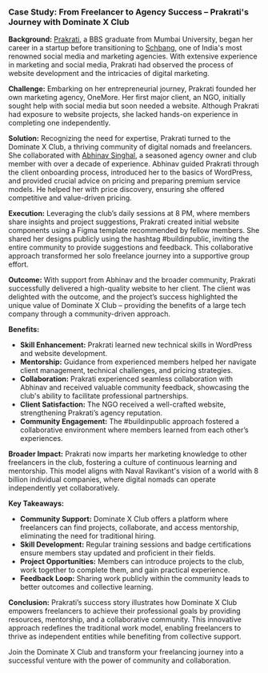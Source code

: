 ### Case Study: From Freelancer to Agency Success – Prakrati's Journey with Dominate X Club

**Background:**
[Prakrati](https://x.com/aryaprakrati), a BBS graduate from Mumbai University, began her career in a startup before transitioning to [Schbang](https://schbang.com), one of India's most renowned social media and marketing agencies. With extensive experience in marketing and social media, Prakrati had observed the process of website development and the intricacies of digital marketing.

**Challenge:**
Embarking on her entrepreneurial journey, Prakrati founded her own marketing agency, OneMore. Her first major client, an NGO, initially sought help with social media but soon needed a website. Although Prakrati had exposure to website projects, she lacked hands-on experience in completing one independently.

**Solution:**
Recognizing the need for expertise, Prakrati turned to the Dominate X Club, a thriving community of digital nomads and freelancers. She collaborated with [Abhinav Singhal](https://x.com/umunbeing), a seasoned agency owner and club member with over a decade of experience. Abhinav guided Prakrati through the client onboarding process, introduced her to the basics of WordPress, and provided crucial advice on pricing and preparing premium service models. He helped her with price discovery, ensuring she offered competitive and value-driven pricing.

**Execution:**
Leveraging the club’s daily sessions at 8 PM, where members share insights and project suggestions, Prakrati created initial website components using a Figma template recommended by fellow members. She shared her designs publicly using the hashtag #buildinpublic, inviting the entire community to provide suggestions and feedback. This collaborative approach transformed her solo freelance journey into a supportive group effort.

**Outcome:**
With support from Abhinav and the broader community, Prakrati successfully delivered a high-quality website to her client. The client was delighted with the outcome, and the project’s success highlighted the unique value of Dominate X Club – providing the benefits of a large tech company through a community-driven approach.

**Benefits:**
- **Skill Enhancement:** Prakrati learned new technical skills in WordPress and website development.
- **Mentorship:** Guidance from experienced members helped her navigate client management, technical challenges, and pricing strategies.
- **Collaboration:** Prakrati experienced seamless collaboration with Abhinav and received valuable community feedback, showcasing the club's ability to facilitate professional partnerships.
- **Client Satisfaction:** The NGO received a well-crafted website, strengthening Prakrati’s agency reputation.
- **Community Engagement:** The #buildinpublic approach fostered a collaborative environment where members learned from each other’s experiences.

**Broader Impact:**
Prakrati now imparts her marketing knowledge to other freelancers in the club, fostering a culture of continuous learning and mentorship. This model aligns with Naval Ravikant's vision of a world with 8 billion individual companies, where digital nomads can operate independently yet collaboratively.

**Key Takeaways:**
- **Community Support:** Dominate X Club offers a platform where freelancers can find projects, collaborate, and access mentorship, eliminating the need for traditional hiring.
- **Skill Development:** Regular training sessions and badge certifications ensure members stay updated and proficient in their fields.
- **Project Opportunities:** Members can introduce projects to the club, work together to complete them, and gain practical experience.
- **Feedback Loop:** Sharing work publicly within the community leads to better outcomes and collective learning.

**Conclusion:**
Prakrati’s success story illustrates how Dominate X Club empowers freelancers to achieve their professional goals by providing resources, mentorship, and a collaborative community. This innovative approach redefines the traditional work model, enabling freelancers to thrive as independent entities while benefiting from collective support.

Join the Dominate X Club and transform your freelancing journey into a successful venture with the power of community and collaboration.